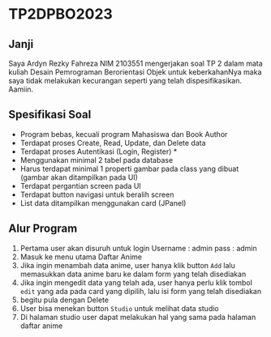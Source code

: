# TP2DPBO2023

## Janji
Saya Ardyn Rezky Fahreza NIM 2103551 mengerjakan soal TP 2 dalam mata kuliah Desain Pemrograman Berorientasi Objek untuk keberkahanNya maka saya tidak melakukan kecurangan seperti yang telah dispesifikasikan. Aamiin.

## Spesifikasi Soal
- Program bebas, kecuali program Mahasiswa dan Book Author
- Terdapat proses Create, Read, Update, dan Delete data
- Terdapat proses Autentikasi (Login, Register) *
- Menggunakan minimal 2 tabel pada database
- Harus terdapat minimal 1 properti gambar pada class yang dibuat (gambar akan ditampilkan pada UI)
- Terdapat pergantian screen pada UI
- Terdapat button navigasi untuk beralih screen
- List data ditampilkan menggunakan card (JPanel)

## Alur Program
1. Pertama user akan disuruh untuk login
    Username : admin
    pass : admin
2. Masuk ke menu utama Daftar Anime
3. Jika ingin menambah data anime, user hanya klik button `Add` lalu memasukkan data anime baru ke dalam form yang telah disediakan
4. Jika ingin mengedit data yang telah ada, user hanya perlu klik tombol `edit` yang ada pada card yang dipilih, lalu isi form yang telah disediakan
5. begitu pula dengan Delete
6. User bisa menekan button `Studio` untuk melihat data studio
7. Di halaman studio user dapat melakukan hal yang sama pada halaman daftar anime


